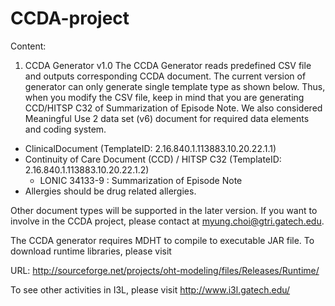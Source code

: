 CCDA-project
============

Content: 

1. CCDA Generator v1.0
The CCDA Generator reads predefined CSV file and outputs corresponding CCDA document. The current version of generator can only generate single template type as shown below. Thus, when you modify the CSV file, keep in mind that you are generating CCD/HITSP C32 of Summarization of Episode Note. We also considered Meaningful Use 2 data set (v6) document for required data elements and coding system.  

 - ClinicalDocument (TemplateID: 2.16.840.1.113883.10.20.22.1.1)
 - Continuity of Care Document (CCD) / HITSP C32 (TemplateID: 2.16.840.1.113883.10.20.22.1.2)
   - LONIC 34133-9 : Summarization of Episode Note
 - Allergies should be drug related allergies.

Other document types will be supported in the later version. If you want to involve in the CCDA project, please contact at myung.choi@gtri.gatech.edu.

The CCDA generator requires MDHT to compile to executable JAR file. To download runtime libraries, please visit 

  URL: http://sourceforge.net/projects/oht-modeling/files/Releases/Runtime/

To see other activities in I3L, please visit http://www.i3l.gatech.edu/
